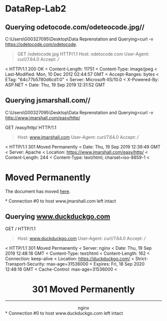 
# DataRep-Lab2

## Querying odetocode.com/odeteocode.jpg// ##
C:\Users\G00327095\Desktop\Data Reprenstation and Querying>curl -v https://odetocode.com/odetocode.
> GET /odetocode.jpg HTTP/1.1
> Host: odetocode.com
> User-Agent: curl/7.64.0
> Accept: */*

< HTTP/1.1 200 OK
< Content-Length: 11751
< Content-Type: image/jpeg
< Last-Modified: Mon, 10 Dec 2012 02:44:57 GMT
< Accept-Ranges: bytes
< ETag: "64c77b5780d6cd1:0"
< Server: Microsoft-IIS/10.0
< X-Powered-By: ASP.NET
< Date: Thu, 19 Sep 2019 12:31:52 GMT


## Querying jsmarshall.com// ##
C:\Users\G00327095\Desktop\Data Reprenstation and Querying>curl -v http://www.jmarshall.com/easy/http/

GET /easy/http/ HTTP/1.1
> Host: www.jmarshall.com
> User-Agent: curl/7.64.0
> Accept: */*
>
< HTTP/1.1 301 Moved Permanently
< Date: Thu, 19 Sep 2019 12:39:49 GMT
< Server: Apache
< Location: https://www.jmarshall.com/easy/http/
< Content-Length: 244
< Content-Type: text/html; charset=iso-8859-1
<
<!DOCTYPE HTML PUBLIC "-//IETF//DTD HTML 2.0//EN">
<html><head>
<title>301 Moved Permanently</title>
</head><body>
<h1>Moved Permanently</h1>
<p>The document has moved <a href="https://www.jmarshall.com/easy/http/">here</a>.</p>
</body></html>
* Connection #0 to host www.jmarshall.com left intact

## Querying www.duckduckgo.com ##
 GET / HTTP/1.1
> Host: www.duckduckgo.com
> User-Agent: curl/7.64.0
> Accept: */*
>
< HTTP/1.1 301 Moved Permanently
< Server: nginx
< Date: Thu, 19 Sep 2019 12:48:16 GMT
< Content-Type: text/html
< Content-Length: 162
< Connection: keep-alive
< Location: https://duckduckgo.com/
< Strict-Transport-Security: max-age=31536000
< Expires: Fri, 18 Sep 2020 12:48:16 GMT
< Cache-Control: max-age=31536000
<
<html>
<head><title>301 Moved Permanently</title></head>
<body>
<center><h1>301 Moved Permanently</h1></center>
<hr><center>nginx</center>
</body>
</html>
* Connection #0 to host www.duckduckgo.com left intact
